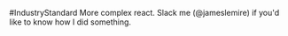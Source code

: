 #IndustryStandard
More complex react. Slack me (@jameslemire) if you'd like to know how I did something.
